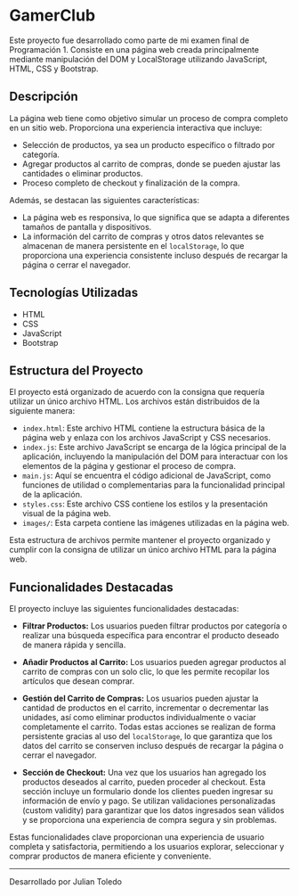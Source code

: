 # GamerClub

Este proyecto fue desarrollado como parte de mi examen final de Programación 1. Consiste en una página web creada principalmente mediante manipulación del DOM y LocalStorage utilizando JavaScript, HTML, CSS y Bootstrap.

## Descripción

La página web tiene como objetivo simular un proceso de compra completo en un sitio web. Proporciona una experiencia interactiva que incluye:

- Selección de productos, ya sea un producto específico o filtrado por categoría.
- Agregar productos al carrito de compras, donde se pueden ajustar las cantidades o eliminar productos.
- Proceso completo de checkout y finalización de la compra.

Además, se destacan las siguientes características:

- La página web es responsiva, lo que significa que se adapta a diferentes tamaños de pantalla y dispositivos.
- La información del carrito de compras y otros datos relevantes se almacenan de manera persistente en el `localStorage`, lo que proporciona una experiencia consistente incluso después de recargar la página o cerrar el navegador.

## Tecnologías Utilizadas

- HTML
- CSS
- JavaScript
- Bootstrap

## Estructura del Proyecto

El proyecto está organizado de acuerdo con la consigna que requería utilizar un único archivo HTML. Los archivos están distribuidos de la siguiente manera:

- `index.html`: Este archivo HTML contiene la estructura básica de la página web y enlaza con los archivos JavaScript y CSS necesarios.
- `index.js`: Este archivo JavaScript se encarga de la lógica principal de la aplicación, incluyendo la manipulación del DOM para interactuar con los elementos de la página y gestionar el proceso de compra.
- `main.js`: Aquí se encuentra el código adicional de JavaScript, como funciones de utilidad o complementarias para la funcionalidad principal de la aplicación.
- `styles.css`: Este archivo CSS contiene los estilos y la presentación visual de la página web.
- `images/`: Esta carpeta contiene las imágenes utilizadas en la página web.

Esta estructura de archivos permite mantener el proyecto organizado y cumplir con la consigna de utilizar un único archivo HTML para la página web.

## Funcionalidades Destacadas

El proyecto incluye las siguientes funcionalidades destacadas:

- **Filtrar Productos:** Los usuarios pueden filtrar productos por categoría o realizar una búsqueda específica para encontrar el producto deseado de manera rápida y sencilla.

- **Añadir Productos al Carrito:** Los usuarios pueden agregar productos al carrito de compras con un solo clic, lo que les permite recopilar los artículos que desean comprar.

- **Gestión del Carrito de Compras:** Los usuarios pueden ajustar la cantidad de productos en el carrito, incrementar o decrementar las unidades, así como eliminar productos individualmente o vaciar completamente el carrito. Todas estas acciones se realizan de forma persistente gracias al uso del `localStorage`, lo que garantiza que los datos del carrito se conserven incluso después de recargar la página o cerrar el navegador.

- **Sección de Checkout:** Una vez que los usuarios han agregado los productos deseados al carrito, pueden proceder al checkout. Esta sección incluye un formulario donde los clientes pueden ingresar su información de envío y pago. Se utilizan validaciones personalizadas (custom validity) para garantizar que los datos ingresados sean válidos y se proporciona una experiencia de compra segura y sin problemas.

Estas funcionalidades clave proporcionan una experiencia de usuario completa y satisfactoria, permitiendo a los usuarios explorar, seleccionar y comprar productos de manera eficiente y conveniente.




---
Desarrollado por Julian Toledo
